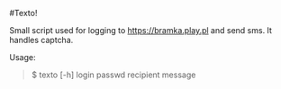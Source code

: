 #Texto!

Small script used for logging to https://bramka.play.pl and send sms.
It handles captcha.

Usage: 

>$ texto [-h] login passwd recipient message